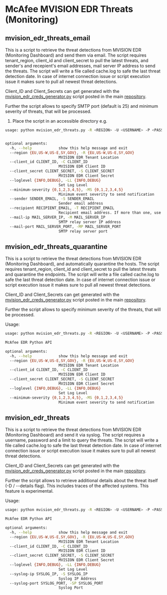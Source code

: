 # McAfee MVISION EDR Threats (Monitoring)

## mvision_edr_threats_email

This is a script to retrieve the threat detections from MVISION EDR (Monitoring Dashboard) and send them via email. The script requires tenant_region, client_id and client_secret to pull the latest threats, and sender's and recepient's email addresses, mail server IP address to send the threats. The script will write a file called cache.log to safe the last threat detection date. In case of internet connection issue or script execution issue it makes sure to pull all newest threat detections.

Client_ID and Client_Secrets can get generated with the [mvision_edr_creds_generator.py](https://github.com/comguard/McAfee-MVISION-EDR-Integrations/blob/master/mvision_edr_creds_generator.py) script posted in the main [repository](https://github.com/comguard/McAfee-MVISION-EDR-Integrations).

Further the script allows to specify SMTP port (default is 25) and minimum severity of threats, that will be processed.

1. Place the script in an accessible directory e.g.

```sh
usage: python mvision_edr_threats.py -R <REGION> -U <USERNAME> -P <PASSWORD> -D <DETAILS> -L <MAX RESULTS> -MS <MINIMUM SEVERITY> -S <SENDER EMAIL> -T <RECIPIENT EMAIL> -M <MAIL SERVER IP> -MP <MAIL SERVER PORT>


optional arguments:
  -h, --help            show this help message and exit
  --region {EU,US-W,US-E,SY,GOV}, -R {EU,US-W,US-E,SY,GOV}
                        MVISION EDR Tenant Location
  --client_id CLIENT_ID, -C CLIENT_ID
                        MVISION EDR Client ID
  --client_secret CLIENT_SECRET, -S CLIENT_SECRET
                        MVISION EDR Client Secret
  --loglevel {INFO,DEBUG}, -LL {INFO,DEBUG}
                        Set Log Level
  --minimum-severity {0,1,2,3,4,5}, -MS {0,1,2,3,4,5}
                        Minimum event severity to send notification
  --sender SENDER_EMAIL, -S SENDER_EMAIL
                        Sender email address
  --recipient RECIPIENT_EMAIL, -T RECIPIENT_EMAIL
                        Recipient email address. If more than one, use -T multiple times.
  --mail-ip MAIL_SERVER_IP, -M MAIL_SERVER_IP
                        SMTP relay server IP address
  --mail-port MAIL_SERVER_PORT, -MP MAIL_SERVER_PORT
                        SMTP relay server port
```

## mvision_edr_threats_quarantine

This is a script to retrieve the threat detections from MVISION EDR (Monitoring Dashboard), and automatically quarantine the hosts. The script requires tenant_region, client_id and client_secret to pull the latest threats and quarantine the endpoints. The script will write a file called cache.log to safe the last threat detection date. In case of internet connection issue or script execution issue it makes sure to pull all newest threat detections.

Client_ID and Client_Secrets can get generated with the [mvision_edr_creds_generator.py](https://github.com/comguard/McAfee-MVISION-EDR-Integrations/blob/master/mvision_edr_creds_generator.py) script posted in the main [repository](https://github.com/comguard/McAfee-MVISION-EDR-Integrations).

Further the script allows to specify minimum severity of the threats, that will be processed.

Usage:

```sh
usage: python mvision_edr_threats.py -R <REGION> -U <USERNAME> -P <PASSWORD> -L <MAX RESULTS> -MS <MINIMUM SEVERITY>

McAfee EDR Python API

optional arguments:
  -h, --help            show this help message and exit
  --region {EU,US-W,US-E,SY,GOV}, -R {EU,US-W,US-E,SY,GOV}
                        MVISION EDR Tenant Location
  --client_id CLIENT_ID, -C CLIENT_ID
                        MVISION EDR Client ID
  --client_secret CLIENT_SECRET, -S CLIENT_SECRET
                        MVISION EDR Client Secret
  --loglevel {INFO,DEBUG}, -LL {INFO,DEBUG}
                        Set Log Level
  --minimum-severity {0,1,2,3,4,5}, -MS {0,1,2,3,4,5}
                        Minimum event severity to send notification
```

## mvision_edr_threats

This is a script to retrieve the threat detections from MVISION EDR (Monitoring Dashboard) and send it via syslog. The script requires a username, password and a limit to query the threats. The script will write a file called cache.log to safe the last threat detection date. In case of internet connection issue or script execution issue it makes sure to pull all newest threat detections.

Client_ID and Client_Secrets can get generated with the [mvision_edr_creds_generator.py](https://github.com/comguard/McAfee-MVISION-EDR-Integrations/blob/master/mvision_edr_creds_generator.py) script posted in the main [repository](https://github.com/comguard/McAfee-MVISION-EDR-Integrations).

Further the script allows to retrieve additional details about the threat itself (-D / --details flag). This includes traces of the affected systems. This feature is experimental.

Usage:

```sh
usage: python mvision_edr_threats.py -R <REGION> -U <USERNAME> -P <PASSWORD> -D <DETAILS> -L <MAX RESULTS> -S <SYSLOG IP> -SP <SYSLOG PORT>

McAfee EDR Python API

optional arguments:
  -h, --help            show this help message and exit
  --region {EU,US-W,US-E,SY,GOV}, -R {EU,US-W,US-E,SY,GOV}
                        MVISION EDR Tenant Location
  --client_id CLIENT_ID, -C CLIENT_ID
                        MVISION EDR Client ID
  --client_secret CLIENT_SECRET, -S CLIENT_SECRET
                        MVISION EDR Client Secret
  --loglevel {INFO,DEBUG}, -LL {INFO,DEBUG}
                        Set Log Level
  --syslog-ip SYSLOG_IP, -S SYSLOG_IP
                        Syslog IP Address
  --syslog-port SYSLOG_PORT, -SP SYSLOG_PORT
                        Syslog Port
```